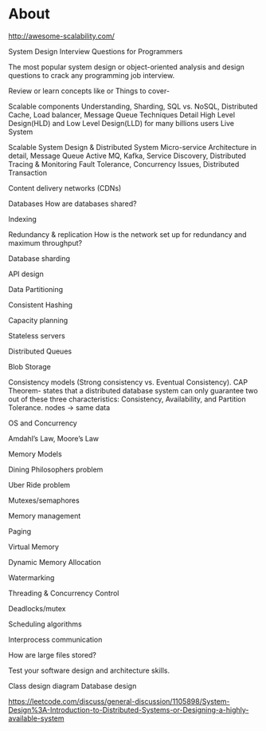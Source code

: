 # About
http://awesome-scalability.com/

System Design Interview Questions for Programmers

The most popular system design or object-oriented analysis and design questions to crack any programming job interview.

Review or learn concepts like or Things to cover-

Scalable components Understanding, Sharding, SQL vs. NoSQL,
Distributed Cache, Load balancer, Message Queue Techniques
Detail High Level Design(HLD) and Low Level Design(LLD) for many billions users Live System

Scalable System Design & Distributed System
Micro-service Architecture in detail, Message Queue Active MQ, Kafka,
Service Discovery, Distributed Tracing & Monitoring
Fault Tolerance, Concurrency Issues, Distributed Transaction

Content delivery networks (CDNs)

Databases 
How are databases shared?

Indexing

Redundancy & replication
How is the network set up for redundancy and maximum throughput?

Database sharding

API design

Data Partitioning 

Consistent Hashing 

Capacity planning

Stateless servers

Distributed Queues

Blob Storage

Consistency models (Strong consistency vs. Eventual Consistency).
CAP Theorem-
states that a distributed database system can only guarantee two out of these three characteristics: Consistency, Availability, and Partition Tolerance.
nodes  -> same data

OS and Concurrency

Amdahl’s Law, Moore’s Law

Memory Models

Dining Philosophers problem

Uber Ride problem

Mutexes/semaphores

Memory management

Paging

Virtual Memory

Dynamic Memory Allocation

Watermarking

Threading & Concurrency Control

Deadlocks/mutex

Scheduling algorithms

Interprocess communication

How are large files stored?

Test your software design and architecture skills.

Class design diagram
Database design

https://leetcode.com/discuss/general-discussion/1105898/System-Design%3A-Introduction-to-Distributed-Systems-or-Designing-a-highly-available-system